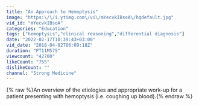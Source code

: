 ```yaml
---
title: "An Approach to Hemoptysis"
image: "https:\/\/i.ytimg.com\/vi\/mYecvkIBsoA\/hqdefault.jpg"
vid_id: "mYecvkIBsoA"
categories: "Education"
tags: ["hemoptysis","clinical reasoning","differential diagnosis"]
date: "2022-02-17T10:39:43+03:00"
vid_date: "2018-04-02T06:09:18Z"
duration: "PT11M57S"
viewcount: "42700"
likeCount: "755"
dislikeCount: ""
channel: "Strong Medicine"
---
```

{% raw %}An overview of the etiologies and appropriate work-up for a patient presenting with hemoptysis (i.e. coughing up blood).{% endraw %}
